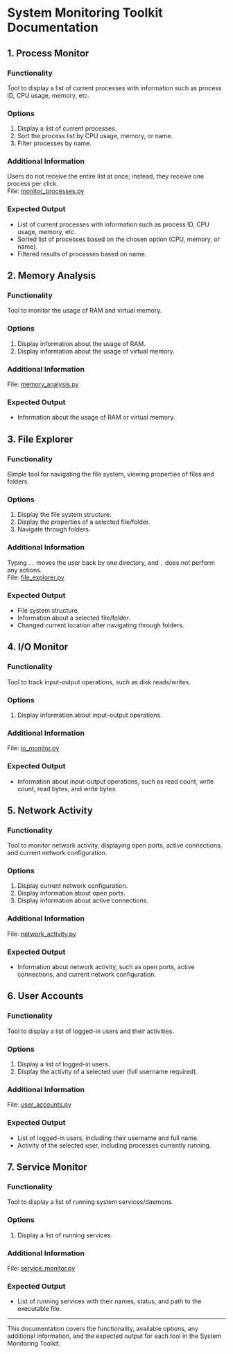 # System Monitoring Toolkit Documentation

## 1. Process Monitor

### Functionality
Tool to display a list of current processes with information such as process ID, CPU usage, memory, etc.

### Options
1. Display a list of current processes.
2. Sort the process list by CPU usage, memory, or name.
3. Filter processes by name.

### Additional Information
Users do not receive the entire list at once; instead, they receive one process per click. <br>
File: [monitor_processes.py](../src/monitor_processes.py)

### Expected Output
- List of current processes with information such as process ID, CPU usage, memory, etc.
- Sorted list of processes based on the chosen option (CPU, memory, or name).
- Filtered results of processes based on name.

## 2. Memory Analysis

### Functionality
Tool to monitor the usage of RAM and virtual memory.

### Options
1. Display information about the usage of RAM.
2. Display information about the usage of virtual memory.

### Additional Information
File: [memory_analysis.py](../src/memory_analysis.py)

### Expected Output
- Information about the usage of RAM or virtual memory.

## 3. File Explorer

### Functionality
Simple tool for navigating the file system, viewing properties of files and folders.

### Options
1. Display the file system structure.
2. Display the properties of a selected file/folder.
3. Navigate through folders.

### Additional Information
Typing `..` moves the user back by one directory, and `.` does not perform any actions. <br>
File: [file_explorer.py](../src/file_explorer.py)

### Expected Output
- File system structure.
- Information about a selected file/folder.
- Changed current location after navigating through folders.

## 4. I/O Monitor

### Functionality
Tool to track input-output operations, such as disk reads/writes.

### Options
1. Display information about input-output operations.

### Additional Information
File: [io_monitor.py](../src/io_monitor.py)

### Expected Output
- Information about input-output operations, such as read count, write count, read bytes, and write bytes.

## 5. Network Activity

### Functionality
Tool to monitor network activity, displaying open ports, active connections, and current network configuration.

### Options
1. Display current network configuration.
2. Display information about open ports.
3. Display information about active connections.

### Additional Information
File: [network_activity.py](../src/network_activity.py)

### Expected Output
- Information about network activity, such as open ports, active connections, and current network configuration.

## 6. User Accounts

### Functionality
Tool to display a list of logged-in users and their activities.

### Options
1. Display a list of logged-in users.
2. Display the activity of a selected user (full username required).

### Additional Information
File: [user_accounts.py](../src/user_accounts.py)

### Expected Output
- List of logged-in users, including their username and full name.
- Activity of the selected user, including processes currently running.

## 7. Service Monitor

### Functionality
Tool to display a list of running system services/daemons.

### Options
1. Display a list of running services.

### Additional Information
File: [service_monitor.py](../src/service_monitor.py)

### Expected Output
- List of running services with their names, status, and path to the executable file.

---

This documentation covers the functionality, available options, any additional information, and the expected output for each tool in the System Monitoring Toolkit.
